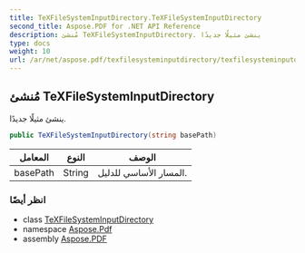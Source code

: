 ```yaml
---
title: TeXFileSystemInputDirectory.TeXFileSystemInputDirectory
second_title: Aspose.PDF for .NET API Reference
description: مُنشئ TeXFileSystemInputDirectory. ينشئ مثيلًا جديدًا
type: docs
weight: 10
url: /ar/net/aspose.pdf/texfilesysteminputdirectory/texfilesysteminputdirectory/
---
```

## مُنشئ TeXFileSystemInputDirectory

ينشئ مثيلًا جديدًا.

```csharp
public TeXFileSystemInputDirectory(string basePath)
```

| المعامل | النوع | الوصف |
| --- | --- | --- |
| basePath | String | المسار الأساسي للدليل. |

### انظر أيضًا

* class [TeXFileSystemInputDirectory](../)
* namespace [Aspose.Pdf](../../../aspose.pdf/)
* assembly [Aspose.PDF](../../../)